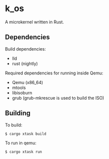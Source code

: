 # k_os

A microkernel written in Rust.

## Dependencies

Build dependencies:
- lld
- rust (nightly)

Required dependencies for running inside Qemu:
- Qemu (x86_64)
- mtools
- libisoburn
- grub (grub-mkrescue is used to build the ISO)

## Building

To build:
```
$ cargo xtask build
```

To run in qemu:
```
$ cargo xtask run
```